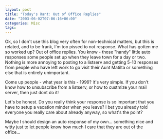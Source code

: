 ```yaml
---
layout: post
title: "Today's Rant: Out of Office Replies"
date: "2003-06-02T07:06:16+06:00"
categories: Misc 
tags: 
---
```


Ok, so I don't use this blog very often for non-technical matters, but this is related, and to be frank, I'm too pissed to not response. What has gotten me so worked up? Out of office replies. You know - those "handy" little auto responses some people set up when they leave town for a day or two. Nothing is more annoying to posting to a listserv and getting 5-10 responses from people who have left work to go visit their Aunt Matilta or something else that is entirely unimportant. 

Come up people - what year is this - 1999? It's very simple. If you don't know how to unsubscribe from a listserv, or how to custmize your mail server, then just dont do it!

Let's be honest. Do you really think your response is so important that you have to setup a vacation minder when you leave? I bet you already told everyone you really care about already anyway, so what's the point?

Maybe I should design an auto response of my own... something nice and witty just to let people know how much I care that they are out of the office...